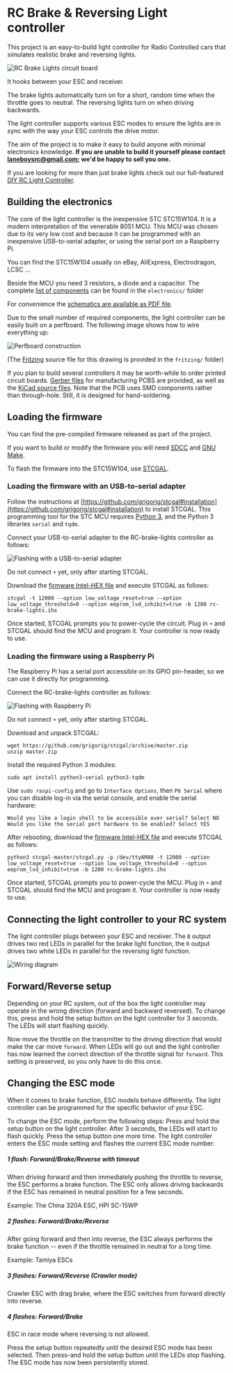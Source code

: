 # RC Brake & Reversing Light controller

This project is an easy-to-build light controller for Radio Controlled cars that simulates realistic brake and reversing lights.

![RC Brake Lights circuit board](doc/rc-brake-lights.png)

It hooks between your ESC and receiver.

The brake lights automatically turn on for a short, random time when the throttle goes to neutral. The reversing lights turn on when driving backwards.

The light controller supports various ESC modes to ensure the lights are in sync with the way your ESC controls the drive motor.

The aim of the project is to make it easy to build anyone with minimal electronics knowledge. **If you are unable to build it yourself please contact [laneboysrc@gmail.com](mailto:laneboysrc@gmail.com); we'd be happy to sell you one.**

If you are looking for more than just brake lights check out our full-featured [DIY RC Light Controller](https://github.com/laneboysrc/rc-light-controller).


## Building the electronics

The core of the light controller is the inexpensive STC STC15W104. It is a modern interpretation of the venerable 8051 MCU. This MCU was chosen due to its very low cost and because it can be programmed with an inexpensive USB-to-serial adapter, or using the serial port on a Raspberry Pi.

You can find the STC15W104 usually on eBay, AliExpress, Electrodragon, LCSC ...

Beside the MCU you need 3 resistors, a diode and a capacitor. The complete [list of components](electronics/BOM%20-%20Bill%20of%20Materials.txt) can be found in the `electronics/` folder

For convenience the [schematics are available as PDF file](electronics/rc-brake-lights-schematics.pdf).

Due to the small number of required components, the light controller can be easily built on a perfboard. The following image shows how to wire everything up:

![Perfboard construction](electronics/rc-brake-lights_breadboard.png)

(The [Fritzing](http://fritzing.org) source file for this drawing is provided in the `fritzing/` folder)

If you plan to build several controllers it may be worth-while to order printed circuit boards. [Gerber files](gerber-rc-brake-lights.zip) for manufacturing PCBS are provided, as well as the [KiCad source files](electronics/). Note that the PCB uses SMD components rather than through-hole. Still, it is designed for hand-soldering.


## Loading the firmware

You can find the pre-compiled firmware released as part of the project.

If you want to build or modify the firmware you will need [SDCC](http://sdcc.sourceforge.net) and [GNU Make](https://www.gnu.org/software/make/).

To flash the firmware into the STC15W104, use [STCGAL](https://github.com/grigorig/stcgal).


### Loading the firmware with an USB-to-serial adapter

Follow the instructions at [https://github.com/grigorig/stcgal#installation](https://github.com/grigorig/stcgal#installation) to install STCGAL. This programming tool for the STC MCU requires [Python 3](https://www.python.org/downloads/), and the Python 3 libraries `serial` and `tqdm`.

Connect your USB-to-serial adapter to the RC-brake-lights controller as follows:

![Flashing with a USB-to-serial adapter](doc/flashing-with-usb-to-serial.png)

Do not connect `+` yet, only after starting STCGAL.

Download the [firmware Intel-HEX file](rc-brake-lights.ihx) and execute STCGAL as follows:

    stcgal -t 12000 --option low_voltage_reset=true --option low_voltage_threshold=0 --option eeprom_lvd_inhibit=true -b 1200 rc-brake-lights.ihx

Once started, STCGAL prompts you to power-cycle the circuit. Plug in `+` and STCGAL should find the MCU and program it. Your controller is now ready to use.


### Loading the firmware using a Raspberry Pi

The Raspberry Pi has a serial port accessible on its GPIO pin-header, so we can use it directly for programming.

Connect the RC-brake-lights controller as follows:

![Flashing with Raspberry Pi](doc/flashing-with-raspberry-pi.png)

Do not connect `+` yet, only after starting STCGAL.

Download and unpack STCGAL:

    wget https://github.com/grigorig/stcgal/archive/master.zip
    unzip master.zip

Install the required Python 3 modules:

    sudo apt install python3-serial python3-tqdm

Use `sudo raspi-config` and go to `Interface Options`, then `P6 Serial` where you can disable log-in via the serial console, and enable the serial hardware:

    Would you like a login shell to be accessible over serial? Select NO
    Would you like the serial port hardware to be enabled? Select YES

After rebooting, download the [firmware Intel-HEX file](rc-brake-lights.ihx) and execute STCGAL as follows:

    python3 stcgal-master/stcgal.py -p /dev/ttyAMA0 -t 12000 --option low_voltage_reset=true --option low_voltage_threshold=0 --option eeprom_lvd_inhibit=true -b 1200 rc-brake-lights.ihx

Once started, STCGAL prompts you to power-cycle the MCU. Plug in `+` and STCGAL should find the MCU and program it. Your controller is now ready to use.


## Connecting the light controller to your RC system

The light controller plugs between your ESC and receiver. The `B` output drives two red LEDs in parallel for the brake light function, the `R` output drives two white LEDs in parallel for the reversing light function.

![Wiring diagram](doc/rc-brake-lights-wiring.png)


## Forward/Reverse setup

Depending on your RC system, out of the box the light controller may operate in the wrong direction (forward and backward reversed). To change this, press and hold the setup button on the light controller for 3 seconds. The LEDs will start flashing quickly.

Now move the throttle on the transmitter to the driving direction that would make the car move `forward`. When LEDs will go out and the light controller has now learned the correct direction of the throttle signal for `forward`. This setting is preserved, so you only have to do this once.


## Changing the ESC mode

When it comes to brake function, ESC models behave differently. The light controller can be programmed for the specific behavior of your ESC.

To change the ESC mode, perform the following steps:
Press and hold the setup button on the light controller. After 3 seconds, the LEDs will start to flash quickly. Press the setup button one more time. The light controller enters the ESC mode setting and flashes the current ESC mode number:

##### 1 flash: Forward/Brake/Reverse with timeout
When driving forward and then immediately pushing the throttle to reverse, the ESC performs a brake function. The ESC only allows driving backwards if the ESC has remained in neutral position for a few seconds.

Example: The China 320A ESC, HPI SC-15WP

##### 2 flashes: Forward/Brake/Reverse
After going forward and then into reverse, the ESC always performs the brake function -- even if the throttle remained in neutral for a long time.

Example: Tamiya ESCs

##### 3 flashes: Forward/Reverse (Crawler mode)
Crawler ESC with drag brake, where the ESC switches from forward directly
into reverse.

##### 4 flashes: Forward/Brake
ESC in race mode where reversing is not allowed.


Press the setup button repeatedly until the desired ESC mode has been selected. Then press-and hold the setup button until the LEDs stop flashing. The ESC mode has now been persistently stored.


